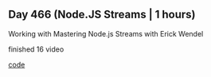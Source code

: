 ## Day 466 (Node.JS Streams | 1 hours)

Working with  Mastering Node.js Streams with Erick Wendel

finished 16 video

[code](https://github.com/alexvyber/node-streams-course.git)

